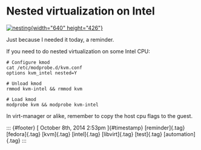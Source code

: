 Nested virtualization on Intel
==============================

[![nesting](https://farm2.staticflickr.com/1403/564751829_2112f4c0a9_z.jpg?zz=1){width="640"
height="426"}](https://www.flickr.com/photos/sizima/564751829 "nesting by sizima, on Flickr")

Just because I needed it today, a reminder.

If you need to do nested virtualization on some Intel CPU:

    # Configure kmod
    cat /etc/modprobe.d/kvm.conf 
    options kvm_intel nested=Y

    # Unload kmod
    rmmod kvm-intel && rmmod kvm

    # Load kmod
    modprobe kvm && modprobe kvm-intel

In virt-manager or alike, remember to copy the host cpu flags to the
guest.

::: {#footer}
[ October 8th, 2014 2:53pm ]{#timestamp} [reminder]{.tag} [fedora]{.tag}
[kvm]{.tag} [intel]{.tag} [libvirt]{.tag} [test]{.tag}
[automation]{.tag}
:::
